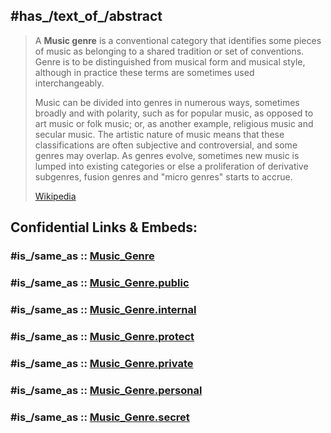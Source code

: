 ﻿---
aliases:
- "Music genre"
Commons_category: "Musical genres"
Commons_gallery: "Music genres"
described_at_URL:
- "http://everynoise.com/engenremap.html"
- "https://www.musicmap.info/"
different_from:
- '[[_Standards/WikiData/WD~musical_form,862597]]'
- '[[_Standards/WikiData/WD~composition_school,2250943]]'
equivalent_class:
- "http://dbpedia.org/ontology/MusicGenre"
- "http://purl.org/ontology/mo/Genre"
- "http://service.ddex.net/dd/DD-AVS-001/dd/avs_ClassifiedGenre"
- "http://data.doremus.org/ontology#M5_Genre"
exact_match: "http://service.ddex.net/dd/DD-AVS-001/dd/avs_ClassifiedGenre"
has_id_wikidata: Q188451
has_list: '[[_Standards/WikiData/WD~list_of_music_genres_and_styles,843744]]'
instance_of:
- '[[_Standards/WikiData/WD~concept,151885]]'
- '[[_Standards/WikiData/WD~elements_of_music,11696608]]'
- '[[_Standards/WikiData/WD~metaclass,19478619]]'
IPTC_NewsCode: mediatopic/20000021
is_metaclass_for: '[[_Standards/WikiData/WD~music,115484611]]'
properties_for_this_type: "country of origin"
said_to_be_the_same_as: '[[_Standards/WikiData/WD~musical_style,11921029]]'
studied_in: '[[_Standards/WikiData/WD~musicology,164204]]'
subclass_of: '[[_Standards/WikiData/WD~art_genre,1792379]]'
topic_s_main_template:
- '[[_Standards/WikiData/WD~Template_Infobox_music_genre,5618084]]'
- '[[_Standards/WikiData/WD~Template_Music_genres,10708640]]'
Wikidata_property: genre
---

## #has_/text_of_/abstract 

> A **Music genre** is a conventional category that identifies some pieces of music as belonging to a shared tradition or set of conventions. Genre is to be distinguished from musical form and musical style, although in practice these terms are sometimes used interchangeably.
>
> Music can be divided into genres in numerous ways, sometimes broadly and with polarity, such as for popular music, as opposed to art music or folk music; or, as another example, religious music and secular music. The artistic nature of music means that these classifications are often subjective and controversial, and some genres may overlap. As genres evolve, sometimes new music is lumped into existing categories or else a proliferation of derivative subgenres, fusion genres and "micro genres" starts to accrue.
>
> [Wikipedia](https://en.wikipedia.org/wiki/Music%20genre) 


## Confidential Links & Embeds: 

### #is_/same_as :: [Music_Genre](/_Standards/Society/Communication/Media/Music/Music_Genre.md) 

### #is_/same_as :: [Music_Genre.public](/_public/Society/Communication/Media/Music/Music_Genre.public.md) 

### #is_/same_as :: [Music_Genre.internal](/_internal/Society/Communication/Media/Music/Music_Genre.internal.md) 

### #is_/same_as :: [Music_Genre.protect](/_protect/Society/Communication/Media/Music/Music_Genre.protect.md) 

### #is_/same_as :: [Music_Genre.private](/_private/Society/Communication/Media/Music/Music_Genre.private.md) 

### #is_/same_as :: [Music_Genre.personal](/_personal/Society/Communication/Media/Music/Music_Genre.personal.md) 

### #is_/same_as :: [Music_Genre.secret](/_secret/Society/Communication/Media/Music/Music_Genre.secret.md)

